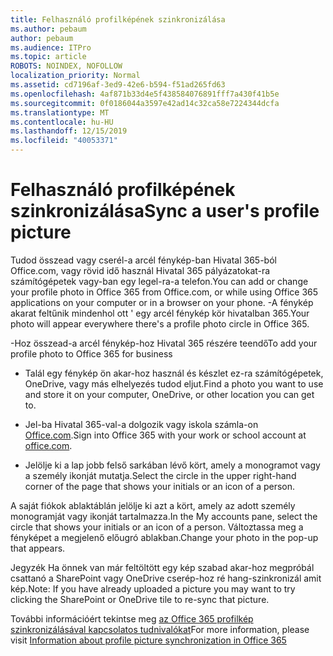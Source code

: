 ```yaml
---
title: Felhasználó profilképének szinkronizálása
ms.author: pebaum
author: pebaum
ms.audience: ITPro
ms.topic: article
ROBOTS: NOINDEX, NOFOLLOW
localization_priority: Normal
ms.assetid: cd7196af-3ed9-42e6-b594-f51ad265fd63
ms.openlocfilehash: 4af871b33d4e5f438584076891fff7a430f41b5e
ms.sourcegitcommit: 0f0186044a3597e42ad14c32ca58e7224344dcfa
ms.translationtype: MT
ms.contentlocale: hu-HU
ms.lasthandoff: 12/15/2019
ms.locfileid: "40053371"
---
```

# <a name="sync-a-users-profile-picture"></a><span data-ttu-id="8fb94-102">Felhasználó profilképének szinkronizálása</span><span class="sxs-lookup"><span data-stu-id="8fb94-102">Sync a user's profile picture</span></span>

<span data-ttu-id="8fb94-103">Tudod összead vagy cserél-a arcél fénykép-ban Hivatal 365-ból Office.com, vagy rövid idő használ Hivatal 365 pályázatokat-ra számítógépetek vagy-ban egy legel-ra-a telefon.</span><span class="sxs-lookup"><span data-stu-id="8fb94-103">You can add or change your profile photo in Office 365 from Office.com, or while using Office 365 applications on your computer or in a browser on your phone.</span></span> <span data-ttu-id="8fb94-104">-A fénykép akarat feltűnik mindenhol ott ' egy arcél fénykép kör hivatalban 365.</span><span class="sxs-lookup"><span data-stu-id="8fb94-104">Your photo will appear everywhere there's a profile photo circle in Office 365.</span></span>

<span data-ttu-id="8fb94-105">-Hoz összead-a arcél fénykép-hoz Hivatal 365 részére teendő</span><span class="sxs-lookup"><span data-stu-id="8fb94-105">To add your profile photo to Office 365 for business</span></span>

- <span data-ttu-id="8fb94-106">Talál egy fénykép ön akar-hoz használ és készlet ez-ra számítógépetek, OneDrive, vagy más elhelyezés tudod eljut.</span><span class="sxs-lookup"><span data-stu-id="8fb94-106">Find a photo you want to use and store it on your computer, OneDrive, or other location you can get to.</span></span>

- <span data-ttu-id="8fb94-107">Jel-ba Hivatal 365-val-a dolgozik vagy iskola számla-on [Office.com](http://www.office.com).</span><span class="sxs-lookup"><span data-stu-id="8fb94-107">Sign into Office 365 with your work or school account at [office.com](http://www.office.com).</span></span>

- <span data-ttu-id="8fb94-108">Jelölje ki a lap jobb felső sarkában lévő kört, amely a monogramot vagy a személy ikonját mutatja.</span><span class="sxs-lookup"><span data-stu-id="8fb94-108">Select the circle in the upper right-hand corner of the page that shows your initials or an icon of a person.</span></span>

<span data-ttu-id="8fb94-109">A saját fiókok ablaktáblán jelölje ki azt a kört, amely az adott személy monogramját vagy ikonját tartalmazza.</span><span class="sxs-lookup"><span data-stu-id="8fb94-109">In the My accounts pane, select the circle that shows your initials or an icon of a person.</span></span> <span data-ttu-id="8fb94-110">Változtassa meg a fényképet a megjelenő előugró ablakban.</span><span class="sxs-lookup"><span data-stu-id="8fb94-110">Change your photo in the pop-up that appears.</span></span>

<span data-ttu-id="8fb94-111">Jegyzék Ha önnek van már feltöltött egy kép szabad akar-hoz megpróbál csattanó a SharePoint vagy OneDrive cserép-hoz ré hang-szinkronizál amit kép.</span><span class="sxs-lookup"><span data-stu-id="8fb94-111">Note: If you have already uploaded a picture you may want to try clicking the SharePoint or OneDrive tile to re-sync that picture.</span></span>

<span data-ttu-id="8fb94-112">További információért tekintse meg [az Office 365 profilkép szinkronizálásával kapcsolatos tudnivalókat](https://support.office.com/article/information-about-profile-picture-synchronization-in-office-365-20594d76-d054-4af4-a660-401133e3d48a)</span><span class="sxs-lookup"><span data-stu-id="8fb94-112">For more information, please visit [Information about profile picture synchronization in Office 365](https://support.office.com/article/information-about-profile-picture-synchronization-in-office-365-20594d76-d054-4af4-a660-401133e3d48a)</span></span>

